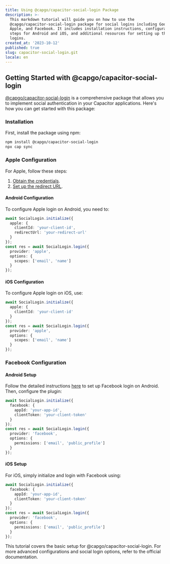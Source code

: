 ```yaml
---
title: Using @capgo/capacitor-social-login Package
description: >-
  This markdown tutorial will guide you on how to use the
  @capgo/capacitor-social-login package for social logins including Google,
  Apple, and Facebook. It includes installation instructions, configuration
  steps for Android and iOS, and additional resources for setting up the social
  logins.
created_at: '2023-10-12'
published: true
slug: capacitor-social-login.git
locale: en
---
```


## Getting Started with @capgo/capacitor-social-login

[@capgo/capacitor-social-login](https://www.npmjs.com/package/@capgo/capacitor-social-login) is a comprehensive package that allows you to implement social authentication in your Capacitor applications. Here's how you can get started with this package:

### Installation

First, install the package using npm:

```bash
npm install @capgo/capacitor-social-login
npx cap sync
```

### Apple Configuration

For Apple, follow these steps:

1. [Obtain the credentials](https://github.com/Cap-go/capacitor-social-login/blob/main/docs/setup_apple.md).
2. [Set up the redirect URL](https://github.com/Cap-go/capacitor-social-login/blob/main/docs/apple_redirect_url.png).

#### Android Configuration

To configure Apple login on Android, you need to:

```typescript
await SocialLogin.initialize({
  apple: {
    clientId: 'your-client-id',
    redirectUrl: 'your-redirect-url'
  }
});
const res = await SocialLogin.login({
  provider: 'apple',
  options: {
    scopes: ['email', 'name']
  }
});
```

#### iOS Configuration

To configure Apple login on iOS, use:

```typescript
await SocialLogin.initialize({
  apple: {
    clientId: 'your-client-id'
  }
});
const res = await SocialLogin.login({
  provider: 'apple',
  options: {
    scopes: ['email', 'name']
  }
});
```

### Facebook Configuration

#### Android Setup

Follow the detailed instructions [here](https://developers.facebook.com/docs/android/getting-started) to set up Facebook login on Android. Then, configure the plugin:

```typescript
await SocialLogin.initialize({
  facebook: {
    appId: 'your-app-id',
    clientToken: 'your-client-token'
  }
});
const res = await SocialLogin.login({
  provider: 'facebook',
  options: {
    permissions: ['email', 'public_profile']
  }
});
```

#### iOS Setup

For iOS, simply initialize and login with Facebook using:

```typescript
await SocialLogin.initialize({
  facebook: {
    appId: 'your-app-id',
    clientToken: 'your-client-token'
  }
});
const res = await SocialLogin.login({
  provider: 'facebook',
  options: {
    permissions: ['email', 'public_profile']
  }
});
```

This tutorial covers the basic setup for @capgo/capacitor-social-login. For more advanced configurations and social login options, refer to the official documentation.

